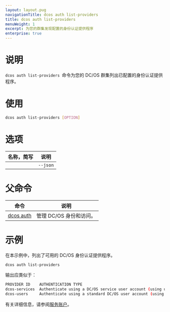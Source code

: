 ```yaml
---
layout: layout.pug
navigationTitle: dcos auth list-providers
title: dcos auth list-providers
menuWeight: 1
excerpt: 为您的群集发现配置的身份认证提供程序
enterprise: true
---
```


# 说明
`dcos auth list-providers `命令为您的 DC/OS 群集列出已配置的身份认证提供程序。

# 使用

```bash
dcos auth list-providers [OPTION]
```

# 选项

| 名称，简写 | 说明 |
|---------|-------------|
| | `--json` | 指定 JSON 格式化的身份认证提供程序列表。 |

# 父命令

| 命令 | 说明 |
|---------|-------------|
| [dcos auth](/zh/1.11/cli/command-reference/dcos-auth/) | 管理 DC/OS 身份和访问。 |

# 示例

在本示例中，列出了可用的 DC/OS 身份认证提供程序。

```bash
dcos auth list-providers
```

输出应类似于：

```bash
PROVIDER ID    AUTHENTICATION TYPE                                                               
dcos-services  Authenticate using a DC/OS service user account (using username and private key)  
dcos-users     Authenticate using a standard DC/OS user account (using username and password)   
```
有关详细信息，请参阅[服务账户](/zh/1.11/security/ent/service-auth/)。
